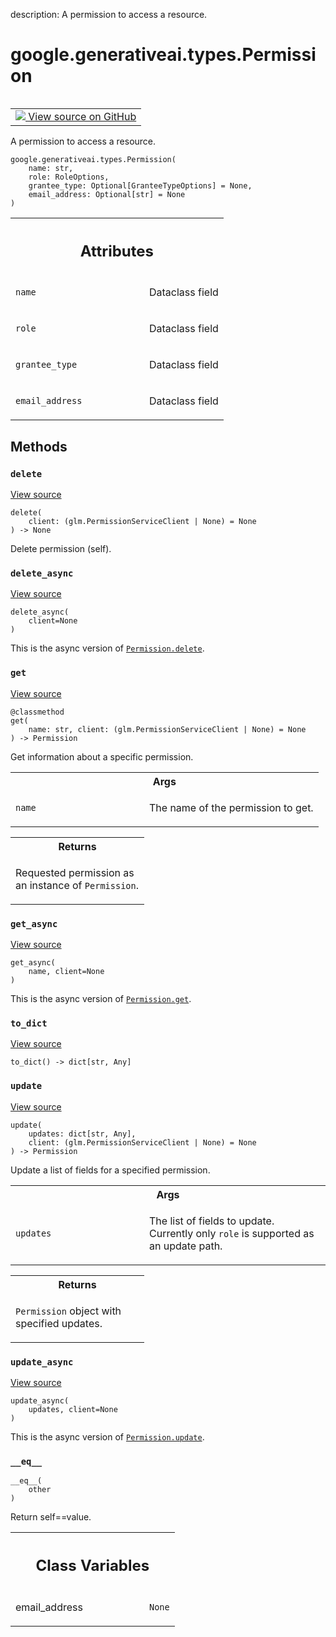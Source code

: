 description: A permission to access a resource.

<div itemscope itemtype="http://developers.google.com/ReferenceObject">
<meta itemprop="name" content="google.generativeai.types.Permission" />
<meta itemprop="path" content="Stable" />
<meta itemprop="property" content="__eq__"/>
<meta itemprop="property" content="__init__"/>
<meta itemprop="property" content="delete"/>
<meta itemprop="property" content="delete_async"/>
<meta itemprop="property" content="get"/>
<meta itemprop="property" content="get_async"/>
<meta itemprop="property" content="to_dict"/>
<meta itemprop="property" content="update"/>
<meta itemprop="property" content="update_async"/>
<meta itemprop="property" content="email_address"/>
</div>

# google.generativeai.types.Permission

<!-- Insert buttons and diff -->

<table class="tfo-notebook-buttons tfo-api nocontent" align="left">
<td>
  <a target="_blank" href="https://github.com/google/generative-ai-python/blob/master/google/generativeai/types/permission_types.py#L92-L267">
    <img src="https://www.tensorflow.org/images/GitHub-Mark-32px.png" />
    View source on GitHub
  </a>
</td>
</table>



A permission to access a resource.

<pre class="devsite-click-to-copy prettyprint lang-py tfo-signature-link">
<code>google.generativeai.types.Permission(
    name: str,
    role: RoleOptions,
    grantee_type: Optional[GranteeTypeOptions] = None,
    email_address: Optional[str] = None
)
</code></pre>



<!-- Placeholder for "Used in" -->




<!-- Tabular view -->
 <table class="responsive fixed orange">
<colgroup><col width="214px"><col></colgroup>
<tr><th colspan="2"><h2 class="add-link">Attributes</h2></th></tr>

<tr>
<td>

`name`<a id="name"></a>

</td>
<td>

Dataclass field

</td>
</tr><tr>
<td>

`role`<a id="role"></a>

</td>
<td>

Dataclass field

</td>
</tr><tr>
<td>

`grantee_type`<a id="grantee_type"></a>

</td>
<td>

Dataclass field

</td>
</tr><tr>
<td>

`email_address`<a id="email_address"></a>

</td>
<td>

Dataclass field

</td>
</tr>
</table>



## Methods

<h3 id="delete"><code>delete</code></h3>

<a target="_blank" class="external" href="https://github.com/google/generative-ai-python/blob/master/google/generativeai/types/permission_types.py#L122-L132">View source</a>

<pre class="devsite-click-to-copy prettyprint lang-py tfo-signature-link">
<code>delete(
    client: (glm.PermissionServiceClient | None) = None
) -> None
</code></pre>

Delete permission (self).


<h3 id="delete_async"><code>delete_async</code></h3>

<a target="_blank" class="external" href="https://github.com/google/generative-ai-python/blob/master/google/generativeai/types/permission_types.py#L134-L144">View source</a>

<pre class="devsite-click-to-copy prettyprint lang-py tfo-signature-link">
<code>delete_async(
    client=None
)
</code></pre>

This is the async version of <a href="../../../google/generativeai/types/Permission.md#delete"><code>Permission.delete</code></a>.


<h3 id="get"><code>get</code></h3>

<a target="_blank" class="external" href="https://github.com/google/generative-ai-python/blob/master/google/generativeai/types/permission_types.py#L231-L251">View source</a>

<pre class="devsite-click-to-copy prettyprint lang-py tfo-signature-link">
<code>@classmethod</code>
<code>get(
    name: str, client: (glm.PermissionServiceClient | None) = None
) -> Permission
</code></pre>

Get information about a specific permission.


<!-- Tabular view -->
 <table class="responsive fixed orange">
<colgroup><col width="214px"><col></colgroup>
<tr><th colspan="2">Args</th></tr>

<tr>
<td>

`name`

</td>
<td>

The name of the permission to get.

</td>
</tr>
</table>



<!-- Tabular view -->
 <table class="responsive fixed orange">
<colgroup><col width="214px"><col></colgroup>
<tr><th colspan="2">Returns</th></tr>
<tr class="alt">
<td colspan="2">

Requested permission as an instance of `Permission`.

</td>
</tr>

</table>



<h3 id="get_async"><code>get_async</code></h3>

<a target="_blank" class="external" href="https://github.com/google/generative-ai-python/blob/master/google/generativeai/types/permission_types.py#L253-L267">View source</a>

<pre class="devsite-click-to-copy prettyprint lang-py tfo-signature-link">
<code>get_async(
    name, client=None
)
</code></pre>

This is the async version of <a href="../../../google/generativeai/types/Permission.md#get"><code>Permission.get</code></a>.


<h3 id="to_dict"><code>to_dict</code></h3>

<a target="_blank" class="external" href="https://github.com/google/generative-ai-python/blob/master/google/generativeai/types/permission_types.py#L228-L229">View source</a>

<pre class="devsite-click-to-copy prettyprint lang-py tfo-signature-link">
<code>to_dict() -> dict[str, Any]
</code></pre>




<h3 id="update"><code>update</code></h3>

<a target="_blank" class="external" href="https://github.com/google/generative-ai-python/blob/master/google/generativeai/types/permission_types.py#L153-L188">View source</a>

<pre class="devsite-click-to-copy prettyprint lang-py tfo-signature-link">
<code>update(
    updates: dict[str, Any],
    client: (glm.PermissionServiceClient | None) = None
) -> Permission
</code></pre>

Update a list of fields for a specified permission.


<!-- Tabular view -->
 <table class="responsive fixed orange">
<colgroup><col width="214px"><col></colgroup>
<tr><th colspan="2">Args</th></tr>

<tr>
<td>

`updates`

</td>
<td>

The list of fields to update.
Currently only `role` is supported as an update path.

</td>
</tr>
</table>



<!-- Tabular view -->
 <table class="responsive fixed orange">
<colgroup><col width="214px"><col></colgroup>
<tr><th colspan="2">Returns</th></tr>
<tr class="alt">
<td colspan="2">

`Permission` object with specified updates.

</td>
</tr>

</table>



<h3 id="update_async"><code>update_async</code></h3>

<a target="_blank" class="external" href="https://github.com/google/generative-ai-python/blob/master/google/generativeai/types/permission_types.py#L190-L218">View source</a>

<pre class="devsite-click-to-copy prettyprint lang-py tfo-signature-link">
<code>update_async(
    updates, client=None
)
</code></pre>

This is the async version of <a href="../../../google/generativeai/types/Permission.md#update"><code>Permission.update</code></a>.


<h3 id="__eq__"><code>__eq__</code></h3>

<pre class="devsite-click-to-copy prettyprint lang-py tfo-signature-link">
<code>__eq__(
    other
)
</code></pre>

Return self==value.






<!-- Tabular view -->
 <table class="responsive fixed orange">
<colgroup><col width="214px"><col></colgroup>
<tr><th colspan="2"><h2 class="add-link">Class Variables</h2></th></tr>

<tr>
<td>

email_address<a id="email_address"></a>

</td>
<td>

`None`

</td>
</tr>
</table>

